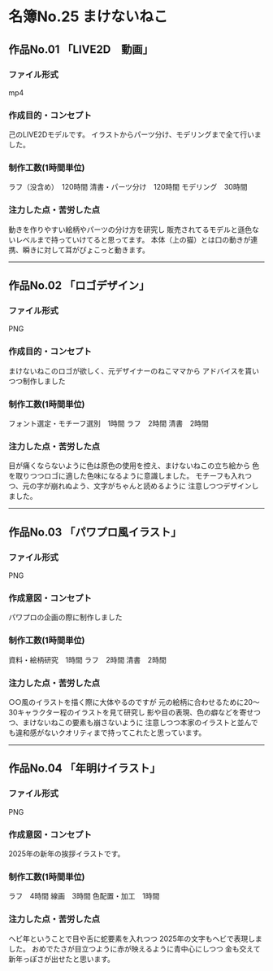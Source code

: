# 名簿No.25 まけないねこ
## 作品No.01 「LIVE2D　動画」

### ファイル形式

mp4

### 作成目的・コンセプト

己のLIVE2Dモデルです。
イラストからパーツ分け、モデリングまで全て行いました。

### 制作工数(1時間単位)

ラフ（没含め）　120時間
清書・パーツ分け　120時間
モデリング　30時間

### 注力した点・苦労した点

動きを作りやすい絵柄やパーツの分け方を研究し
販売されてるモデルと遜色ないレベルまで持っていけてると思ってます。
本体（上の猫）とは口の動きが連携、瞬きに対して耳がぴょこっと動きます。

---

## 作品No.02 「ロゴデザイン」

### ファイル形式

PNG

### 作成目的・コンセプト

まけないねこのロゴが欲しく、元デザイナーのねこママから
アドバイスを貰いつつ制作しました

### 制作工数(1時間単位)

フォント選定・モチーフ選別　1時間
ラフ　2時間
清書　2時間

### 注力した点・苦労した点

目が痛くならないように色は原色の使用を控え、まけないねこの立ち絵から
色を取りつつロゴに適した色味になるように意識しました。
モチーフも入れつつ、元の字が崩れぬよう、文字がちゃんと読めるように
注意しつつデザインしました。

---

## 作品No.03 「パワプロ風イラスト」

### ファイル形式

PNG

### 作成意図・コンセプト

パワプロの企画の際に制作しました

### 制作工数(1時間単位)

資料・絵柄研究　1時間
ラフ　2時間
清書　2時間

### 注力した点・苦労した点

○○風のイラストを描く際に大体やるのですが
元の絵柄に合わせるために20～30キャラクター程のイラストを見て研究し
影や目の表現、色の癖などを寄せつつ、まけないねこの要素も崩さないように
注意しつつ本家のイラストと並んでも違和感がないクオリティまで持ってこれたと思っています。

---

## 作品No.04 「年明けイラスト」

### ファイル形式

PNG

### 作成意図・コンセプト

2025年の新年の挨拶イラストです。

### 制作工数(1時間単位)

ラフ　4時間
線画　3時間
色配置・加工　1時間

### 注力した点・苦労した点

ヘビ年ということで目や舌に蛇要素を入れつつ
2025年の文字もヘビで表現しました。
おめでたさが目立つように赤が映えるように青中心にしつつ
金も交えて新年っぽさが出せたと思います。
